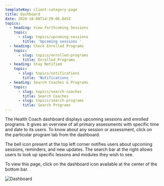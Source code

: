 ```yaml
---
templateKey: client-category-page
title: Dashboard
date: 2020-10-08T14:29:06.045Z
topics:
  - heading: View Forthcoming Sessions
    topic:
      - slug: topics/upcoming-sessions
        title: 'Upcoming sessions '
  - heading: Check Enrolled Programs
    topic:
      - slug: topics/enrolled-programs
        title: Enrolled Programs
  - heading: Stay Notified
    topic:
      - slug: topics/notifications
        title: 'Notifications '
  - heading: Search Coaches & Programs
    topic:
      - slug: topics/search-coaches
        title: Search Coaches
      - slug: topics/search-programs
        title: Search Programs
---
```

The Health Coach dashboard displays upcoming sessions and enrolled programs. It gives an overview of all primary assessments with specific time and date to its users. To know about any session or assessment, click on the particular program tab from the dashboard.

The bell icon present at the top left corner notifies users about upcoming sessions, reminders, and new updates. The search bar at the right allows users to look up specific lessons and modules they wish to see. 

To view this page, click on the dashboard icon available at the center of the bottom bar. 



![Dashboard](/img/dashboard-i.png "Dashboard")
